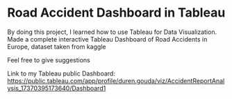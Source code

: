 # Road Accident Dashboard in Tableau

By doing this project, I learned how to use Tableau for Data Visualization. 
Made a complete interactive Tableau Dashboard of Road Accidents in Europe, dataset taken from kaggle

Feel free to give suggestions

Link to my Tableau public Dashboard: https://public.tableau.com/app/profile/duren.gouda/viz/AccidentReportAnalysis_17370395173640/Dashboard1
